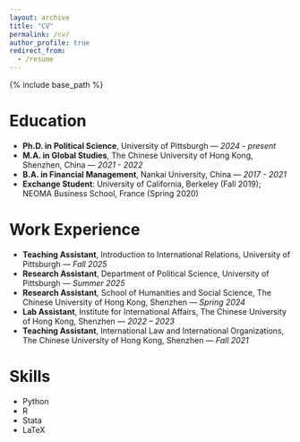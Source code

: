 ```yaml
---
layout: archive
title: "CV"
permalink: /cv/
author_profile: true
redirect_from:
  - /resume
---
```


{% include base_path %}

# Education
- **Ph.D. in Political Science**, University of Pittsburgh — *2024 - present*  
- **M.A. in Global Studies**, The Chinese University of Hong Kong, Shenzhen, China — *2021 - 2022*  
- **B.A. in Financial Management**, Nankai University, China — *2017 - 2021*  
- **Exchange Student**: University of California, Berkeley (Fall 2019); NEOMA Business School, France (Spring 2020)  

# Work Experience
- **Teaching Assistant**, Introduction to International Relations, University of Pittsburgh — *Fall 2025*  
- **Research Assistant**, Department of Political Science, University of Pittsburgh — *Summer 2025*  
- **Research Assistant**, School of Humanities and Social Science, The Chinese University of Hong Kong, Shenzhen — *Spring 2024*  
- **Lab Assistant**, Institute for International Affairs, The Chinese University of Hong Kong, Shenzhen — *2022 – 2023*  
- **Teaching Assistant**, International Law and International Organizations, The Chinese University of Hong Kong, Shenzhen — *Fall 2021*  

# Skills
- Python  
- R  
- Stata  
- LaTeX  
